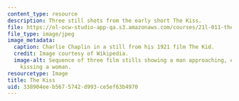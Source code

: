 ```yaml
---
content_type: resource
description: Three still shots from the early short The Kiss.
file: https://ol-ocw-studio-app-qa.s3.amazonaws.com/courses/21l-011-the-film-experience-fall-2013/338904eeb5675742d993ce5ef63b4970_kiss.jpg
file_type: image/jpeg
image_metadata:
  caption: Charlie Chaplin in a still from his 1921 film The Kid.
  credit: Image courtesy of Wikipedia.
  image-alt: Sequence of three film stills showing a man approaching, embracing and
    kissing a woman.
resourcetype: Image
title: The Kiss
uid: 338904ee-b567-5742-d993-ce5ef63b4970
---
```

